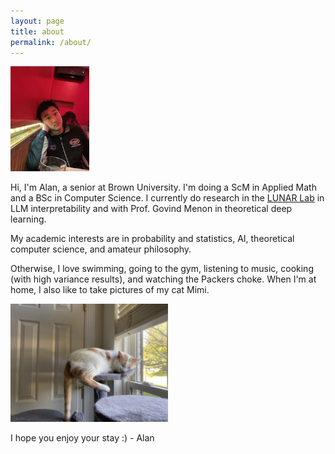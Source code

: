 ```yaml
---
layout: page
title: about
permalink: /about/
---
```


<img src="/assets/me.jpg" style="width:25%">

Hi, I'm Alan, a senior at Brown University. I'm doing a ScM in Applied Math and a BSc in Computer Science. I currently do research in the [LUNAR Lab](https://lunar.cs.brown.edu/) in LLM interpretability and with Prof. Govind Menon in theoretical deep learning.

My academic interests are in probability and statistics, AI, theoretical computer science, and amateur philosophy.

Otherwise, I love swimming, going to the gym, listening to music, cooking (with high variance results), and watching the Packers choke. When I'm at home, I also like to take pictures of my cat Mimi. 

<img src="/assets/mimi.jpg" style="width:50%">


I hope you enjoy your stay :) - Alan
